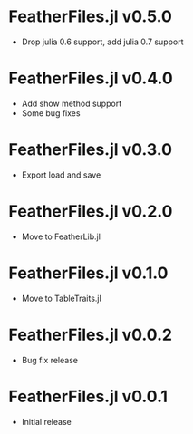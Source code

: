 # FeatherFiles.jl v0.5.0
* Drop julia 0.6 support, add julia 0.7 support

# FeatherFiles.jl v0.4.0
* Add show method support
* Some bug fixes

# FeatherFiles.jl v0.3.0
* Export load and save

# FeatherFiles.jl v0.2.0
* Move to FeatherLib.jl

# FeatherFiles.jl v0.1.0
* Move to TableTraits.jl

# FeatherFiles.jl v0.0.2
* Bug fix release

# FeatherFiles.jl v0.0.1
* Initial release
